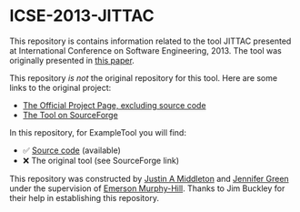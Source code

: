 # ICSE-2013-JITTAC
This repository is contains information related to the tool JITTAC presented at International Conference on Software Engineering, 2013. The tool was originally presented in [this paper](http://dl.acm.org/citation.cfm?id=2486987).

This repository _is not_ the original repository for this tool. Here are some links to the original project:
* [The Official Project Page, excluding source code](http://actool.sourceforge.net/)
* [The Tool on SourceForge](https://sourceforge.net/projects/actool/)

In this repository, for ExampleTool you will find:
* :white_check_mark: [Source code](https://github.com/SoftwareEngineeringToolDemos/ICSE-2013-JITTAC) (available)
* :x: The original tool (see SourceForge link)

This repository was constructed by [Justin A Middleton](https://github.com/JustinAMiddleton) and [Jennifer Green](https://github.com/jmgreen813) under the supervision of [Emerson Murphy-Hill](https://github.com/CaptainEmerson). Thanks to Jim Buckley for their help in establishing this repository. 
